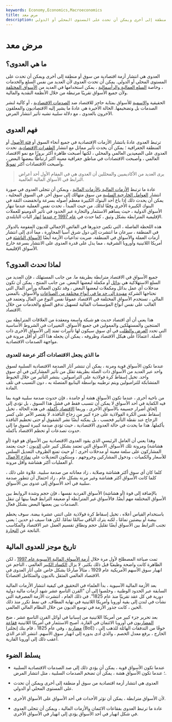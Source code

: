 ```yaml
---
keywords: Economy,Economics,Macroeconomics
title: مرض معد
description: العدوى هي انتشار أزمة اقتصادية من سوق أو منطقة إلى أخرى ويمكن أن تحدث على المستوى المحلي أو الدولي.
---
```


# مرض معد
## ما هي العدوى؟

العدوى هي انتشار أزمة اقتصادية من سوق أو منطقة إلى أخرى ويمكن أن تحدث على المستوى المحلي أو الدولي. يمكن أن تحدث العدوى لأن العديد من نفس السلع والخدمات ، وخاصة [السلع العمالية والرأسمالية](/capitalgoods) ، يمكن استخدامها في العديد من [الأسواق المختلفة](/market) ولأن جميع الأسواق تقريبًا مرتبطة من خلال الأنظمة النقدية والمالية.

الحقيقية [والاسمية](/nominal) للأسواق بمثابة حاجز للاقتصاد ضد [الصدمات الاقتصادية](/economic-shock) ، أو كآلية لنشر الصدمات بل وتضخيمها. الحالة الأخيرة هي عادةً ما يشير إليه الاقتصاديون والمعلقون الآخرون بالعدوى ، مع دلالة سلبية تشبه تأثير انتشار المرض.

## فهم العدوى

ترتبط العدوى عادةً بانتشار الأزمات الاقتصادية في جميع أنحاء السوق أو [فئة الأصول](/assetclasses) أو المنطقة الجغرافية ؛ يمكن أن يحدث تأثير مماثل مع انتشار [الطفرات الاقتصادية](/boom). تحدث العدوى على الصعيدين العالمي والمحلي ، لكنها أصبحت ظاهرة أكثر بروزًا مع نمو الاقتصاد العالمي ، وأصبحت الاقتصادات في مناطق جغرافية معينة أكثر ارتباطًا ببعضها البعض ، وأصبحت الاقتصادات أكثر [تمويلًا](/financialization).

> يرى العديد من الأكاديميين والمحللين أن العدوى هي في المقام الأول أحد أعراض الترابط في الأسواق المالية العالمية.

>

عادة ما ترتبط [الأزمات المالية بالأزمات المالية](/financial-crisis) ، ويمكن أن تتجلى العدوى في صورة انتشار [العوامل الخارجية السلبية](/externality) من سوق متهالك إلى سوق آخر. في السوق المحلية ، يمكن أن يحدث ذلك إذا باع أحد البنوك الكبيرة معظم أصوله بسرعة وانخفضت الثقة في البنوك الكبيرة الأخرى وفقًا لذلك. من حيث المبدأ ، تحدث نفس العملية عندما تنهار الأسواق الدولية ، حيث يساهم الاستثمار والتجارة عبر الحدود في تأثير الدومينو للعملات الإقليمية المترابطة بشكل وثيق ، كما حدث في [عام 1997 ج عندما](/asian-financial-crisis) [انهار](/asian-financial-crisis) البات التايلندي.

هذه اللحظة الفاصلة ، التي تكمن جذورها في الفائض الإجمالي للديون المقومة بالدولار في المنطقة ، سرعان ما انتشرت إلى دول شرق آسيا المجاورة ، مما أدى إلى انتشار أزمات العملة والأسواق في المنطقة. ضربت تداعيات الأزمة أيضًا [الأسواق الناشئة](/emergingmarketeconomy) في أمريكا اللاتينية وأوروبا الشرقية ، مما يدل على قدرة العدوى على الانتشار بسرعة خارج الأسواق الإقليمية.

## لماذا تحدث العدوى؟

جميع الأسواق في الاقتصاد مترابطة بطريقة ما. من جانب المستهلك ، فإن العديد من السلع الاستهلاكية هي [بدائل](/substitute) أو مكملة لبعضها البعض. من جانب المنتج ، يمكن أن تكون مدخلات أي عمل بدائل ومكملات لبعضها البعض ، وقد تكون العمالة ورأس المال التي تحتاجها الشركة [مفيدة إلى حد ما في أنواع مختلفة من الصناعات](/asset-specificity) والأسواق. بالمعنى المالي ، تستخدم الأسواق المختلفة في الاقتصاد عمومًا نفس النوع من المال وتعتمد في الغالب على نفس أنواع المؤسسات المالية لتسهيل تدفق السلع والخدمات من خلال الاقتصاد.

هذا يعني أن أي اقتصاد حديث هو شبكة واسعة ومعقدة من العلاقات المترابطة بين المنتجين والمستهلكين والممولين في جميع الأسواق. التغييرات في الشروط الأساسية التي تحدد [العرض والطلب](/law-of-supply-demand) في أي سوق سيكون لها تأثيرات تمتد إلى الأسواق الأخرى ذات الصلة. اعتمادًا على هيكل الاقتصاد وظروفه ، يمكن أن يجعله هذا أكثر أو أقل مرونة في مواجهة الصدمات الاقتصادية.

### ما الذي يجعل الاقتصادات أكثر عرضة للعدوى

عندما تكون الأسواق قوية ومرنة ، يمكن أن تنتشر آثار الصدمة الاقتصادية السلبية لسوق واحد عبر العديد من الأسواق ذات الصلة بطريقة تقلل من تأثير المشاركين في أي سوق واحد. تخيل إسقاط كرة فولاذية على الترامبولين. ينتشر التأثير من خلال الخيوط المتشابكة للترامبولين ويتم ترطيبه بواسطة الينابيع المتصلة به ، دون التسبب في تلف المادة.

من ناحية أخرى ، عندما تكون الأسواق هشة أو جامدة ، فإن حدوث صدمة سلبية قوية بما فيه الكفاية في أحد الأسواق لا يمكن أن تتسبب فقط في فشل هذا السوق ، بل تؤدي إلى إلحاق أضرار جسيمة بالأسواق الأخرى ، وربما [الاقتصاد بأكمله](/economy). في هذه الحالة ، تخيل إسقاط نفس الكرة الفولاذية على جزء كبير من زجاج النافذة. لا يقتصر الأمر على كسر الزجاج عند نقطة التأثير فحسب ، بل يمكنه أيضًا نشر الشقوق أو حتى تحطيم النافذة بأكملها. هذا ما يحدث في حالة العدوى الاقتصادية ، حيث تؤدي صدمة كبيرة لسوق ما إلى حدوث تصدعات أو تحطم الاقتصاد بأكمله.

وهذا يعني أن العامل الرئيسي الذي يقود العدوى الاقتصادية بين الأسواق هو قوة (أو هشاشة) ومرونة تلك الأسواق. الأسواق التي تعتمد بشكل كبير على [الديون](/debt) ؛ حيث يعتمد المشاركون على سلعة معينة أو مدخلات أخرى ؛ أو حيث تمنع الظروف التعديل السلس للأسعار والكميات ، ودخول المشاركين وخروجهم ، وستكون التعديلات على [نماذج الأعمال](/businessmodel) أو العمليات أكثر هشاشة وأقل مرونة.

كلما كان أي سوق أكثر هشاشة وصلابة ، زاد معاناته من صدمة سلبية. علاوة على ذلك ، كلما كانت الأسواق أكثر هشاشة وغير مرنة بشكل عام ، زاد احتمال أن تتطور صدمة سلبية في أحد الأسواق إلى عدوى بين الأسواق.

بالإضافة إلى قوة (أو هشاشة) الأسواق الفردية نفسها ، فإن حجم وشدة الروابط بين الأسواق المختلفة مهم أيضًا. فالأسواق غير المترابطة أو ضعيفة الترابط فيما بينها لن تنقل الصدمات بين بعضها البعض بشكل فعال.

باستخدام القياس أعلاه ، تخيل إسقاط كرة فولاذية على اثنتي عشرة بيضة. سوف يحطم بيضة أو بيضتين تمامًا ، لكنه يترك الباقي سالمًا تمامًا. لكن هذا سيف ذو حدين ؛ يعني تجنب الترابط بين الأسواق أيضًا تقليل حجم ونطاق تقسيم العمل عبر الاقتصاد والمكاسب الناتجة عن [التجارة](/trade).

## تاريخ موجز للعدوى المالية

تمت صياغة المصطلح لأول مرة خلال [أزمة الأسواق المالية الآسيوية عام 1997](/asian-financial-crisis) ، لكن الظاهرة كانت واضحة وظيفيًا قبل ذلك بكثير. لا يزال [الكساد الكبير](/great_depression) العالمي ، الناجم عن انهيار سوق الأسهم الأمريكية عام 1929 ، مثالاً صارخًا بشكل خاص على آثار العدوى في الاقتصاد العالمي المثقل بالديون والمتكامل اقتصاديًا.

بعد الأزمة المالية الآسيوية ، بدأ العلماء في التحقيق في كيفية انتشار الأزمات المالية السابقة عبر الحدود الوطنية ، وخلصوا إلى أن "القرن التاسع عشر شهد أزمات مالية دولية دورية في كل عقد تقريبًا منذ عام 1825". في ذلك العام ، انتشرت الأزمة المصرفية التي نشأت في لندن إلى بقية أوروبا وأمريكا اللاتينية في نهاية المطاف. في نمط تكرر منذ ذلك الحين ، كانت جذور الأزمة في توسع الديون من خلال النظام المالي العالمي.

بعد تحرير جزء كبير من أمريكا اللاتينية من إسبانيا في أوائل القرن التاسع عشر ، ضخ [المضاربون](/speculator) في أوروبا الائتمان في القارة. أصبح الاستثمار في أمريكا اللاتينية [فقاعة مضاربة](/bubble) ، وفي عام 1825 ، قام بنك إنجلترا (BoE) ، خوفًا من التدفقات الهائلة للذهب إلى الخارج ، برفع معدل الخصم ، والذي أدى بدوره إلى انهيار سوق الأسهم. انتشر الذعر الذي أعقب ذلك إلى أوروبا القارية.

## يسلط الضوء

- عندما تكون الأسواق قوية ، يمكن أن يؤدي ذلك إلى صد الصدمات الاقتصادية السلبية ؛ عندما تكون الأسواق هشة ، يمكن أن تضخم الصدمات السلبية ، مثل انتشار المرض.

- العدوى هي انتشار أزمة اقتصادية من سوق أو منطقة إلى أخرى ويمكن أن تحدث على المستوى المحلي أو الدولي.

- لأن الأسواق مترابطة ، يمكن أن تؤثر الأحداث في أحد الأسواق على الأسواق الأخرى.

- عادة ما ترتبط العدوى بفقاعات الائتمان والأزمات المالية ، ويمكن أن تتجلى العدوى في شكل انهيار في أحد الأسواق يؤدي إلى انهيار في الأسواق الأخرى.

